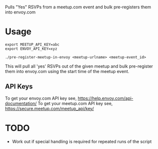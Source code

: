 Pulls "Yes" RSVPs from a meetup.com event and bulk pre-registers them into envoy.com

Usage
=====

```
export MEETUP_API_KEY=abc
export ENVOY_API_KEY=xyz

./pre-register-meetup-in-envoy <meetup-urlname> <meetup-event_id>
```

This will pull all 'yes' RSVPs out of the given meetup and bulk pre-register them into envoy.com using the start time of the meetup event.

API Keys
--------

To get your envoy.com API key see, https://help.envoy.com/api-documentation/
To get your meetup.com API key see, https://secure.meetup.com/meetup_api/key/

TODO
====

- Work out if special handling is required for repeated runs of the script
